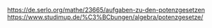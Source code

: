 https://de.serlo.org/mathe/23665/aufgaben-zu-den-potenzgesetzen
https://www.studimup.de/%C3%BCbungen/algebra/potenzgesetze/
